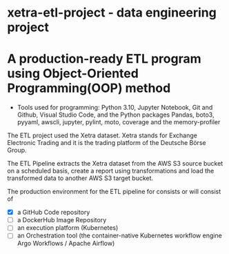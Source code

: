 # xetra-etl-project - data engineering project

# A production-ready ETL program using Object-Oriented Programming(OOP) method

-  Tools used for programming: Python 3.10, Jupyter Notebook, Git and Github, Visual Studio Code, and the Python packages Pandas, boto3, pyyaml, awscli, jupyter, pylint, moto, coverage and the memory-profiler


The ETL project used the Xetra dataset. Xetra stands for Exchange Electronic Trading and it is the trading platform of the Deutsche Börse Group.

The ETL Pipeline extracts the Xetra dataset from the AWS S3 source bucket on a scheduled basis, create a report using transformations and load the transformed data to another AWS S3 target bucket.

The production environment for the ETL pipeline for consists or will consist of 
- [x] a GitHub Code repository
- [ ]  a DockerHub Image Repository
- [ ]  an execution platform (Kubernetes) 
- [ ]  an Orchestration tool (the container-native Kubernetes workflow engine Argo Workflows / Apache Airflow)
